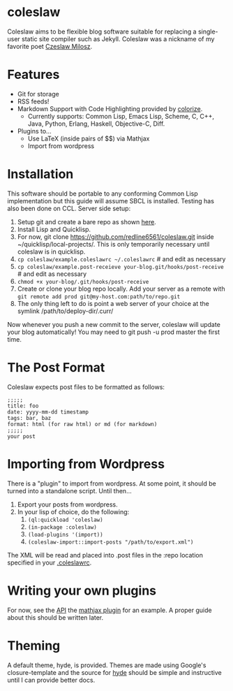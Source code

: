 # coleslaw

Coleslaw aims to be flexible blog software suitable for replacing a single-user static site compiler such as Jekyll. Coleslaw was a nickname of my favorite poet [Czeslaw Milosz](http://blog.redlinernotes.com/tag/milosz.html).

# Features
* Git for storage
* RSS feeds!
* Markdown Support with Code Highlighting provided by [colorize]().
  * Currently supports: Common Lisp, Emacs Lisp, Scheme, C, C++, Java, Python, Erlang, Haskell, Objective-C, Diff.
* Plugins to...
  * Use LaTeX (inside pairs of $$) via Mathjax
  * Import from wordpress

# Installation
This software should be portable to any conforming Common Lisp implementation but this guide will assume SBCL is installed. Testing has also been done on CCL.
Server side setup:

1. Setup git and create a bare repo as shown [here](http://git-scm.com/book/en/Git-on-the-Server-Setting-Up-the-Server).
2. Install Lisp and Quicklisp.
3. For now, git clone https://github.com/redline6561/coleslaw.git inside ~/quicklisp/local-projects/. This is only temporarily necessary until coleslaw is in quicklisp.
4. ```cp coleslaw/example.coleslawrc ~/.coleslawrc``` # and edit as necessary
5. ```cp coleslaw/example.post-receieve your-blog.git/hooks/post-receive``` # and edit as necessary
6. ```chmod +x your-blog/.git/hooks/post-receive```
7. Create or clone your blog repo locally. Add your server as a remote with ```git remote add prod git@my-host.com:path/to/repo.git```
8. The only thing left to do is point a web server of your choice at the symlink /path/to/deploy-dir/.curr/

Now whenever you push a new commit to the server, coleslaw will update your blog automatically! You may need to git push -u prod master the first time.

# The Post Format
Coleslaw expects post files to be formatted as follows:
```
;;;;;
title: foo
date: yyyy-mm-dd timestamp
tags: bar, baz
format: html (for raw html) or md (for markdown)
;;;;;
your post
```

# Importing from Wordpress
There is a "plugin" to import from wordpress. At some point, it should be turned into a standalone script. Until then...

1. Export your posts from wordpress.
2. In your lisp of choice, do the following:
   1. ```(ql:quickload 'coleslaw)```
   2. ```(in-package :coleslaw)```
   3. ```(load-plugins '(import))```
   4. ```(coleslaw-import::import-posts "/path/to/export.xml")```

The XML will be read and placed into .post files in the :repo location specified in your [.coleslawrc](http://github.com/redline6561/coleslaw/blob/master/example.coleslawrc).

# Writing your own plugins
For now, see the [API](http://redlinernotes.com/docs/coleslaw.html) the [mathjax plugin](https://github.com/redline6561/coleslaw/blob/master/plugins/mathjax.lisp) for an example.
A proper guide about this should be written later.

# Theming
A default theme, hyde, is provided. Themes are made using Google's closure-template and the source for [hyde](https://github.com/redline6561/coleslaw/tree/master/themes/hyde) should be simple and instructive until I can provide better docs.
